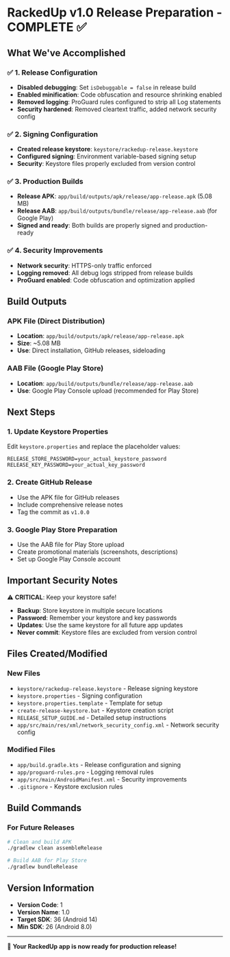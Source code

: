 # RackedUp v1.0 Release Preparation - COMPLETE ✅

## What We've Accomplished

### ✅ 1. Release Configuration
- **Disabled debugging**: Set `isDebuggable = false` in release build
- **Enabled minification**: Code obfuscation and resource shrinking enabled
- **Removed logging**: ProGuard rules configured to strip all Log statements
- **Security hardened**: Removed cleartext traffic, added network security config

### ✅ 2. Signing Configuration
- **Created release keystore**: `keystore/rackedup-release.keystore`
- **Configured signing**: Environment variable-based signing setup
- **Security**: Keystore files properly excluded from version control

### ✅ 3. Production Builds
- **Release APK**: `app/build/outputs/apk/release/app-release.apk` (5.08 MB)
- **Release AAB**: `app/build/outputs/bundle/release/app-release.aab` (for Google Play)
- **Signed and ready**: Both builds are properly signed and production-ready

### ✅ 4. Security Improvements
- **Network security**: HTTPS-only traffic enforced
- **Logging removed**: All debug logs stripped from release builds
- **ProGuard enabled**: Code obfuscation and optimization applied

## Build Outputs

### APK File (Direct Distribution)
- **Location**: `app/build/outputs/apk/release/app-release.apk`
- **Size**: ~5.08 MB
- **Use**: Direct installation, GitHub releases, sideloading

### AAB File (Google Play Store)
- **Location**: `app/build/outputs/bundle/release/app-release.aab`
- **Use**: Google Play Console upload (recommended for Play Store)

## Next Steps

### 1. Update Keystore Properties
Edit `keystore.properties` and replace the placeholder values:
```properties
RELEASE_STORE_PASSWORD=your_actual_keystore_password
RELEASE_KEY_PASSWORD=your_actual_key_password
```

### 2. Create GitHub Release
- Use the APK file for GitHub releases
- Include comprehensive release notes
- Tag the commit as `v1.0.0`

### 3. Google Play Store Preparation
- Use the AAB file for Play Store upload
- Create promotional materials (screenshots, descriptions)
- Set up Google Play Console account

## Important Security Notes

⚠️ **CRITICAL**: Keep your keystore safe!
- **Backup**: Store keystore in multiple secure locations
- **Password**: Remember your keystore and key passwords
- **Updates**: Use the same keystore for all future app updates
- **Never commit**: Keystore files are excluded from version control

## Files Created/Modified

### New Files
- `keystore/rackedup-release.keystore` - Release signing keystore
- `keystore.properties` - Signing configuration
- `keystore.properties.template` - Template for setup
- `create-release-keystore.bat` - Keystore creation script
- `RELEASE_SETUP_GUIDE.md` - Detailed setup instructions
- `app/src/main/res/xml/network_security_config.xml` - Network security config

### Modified Files
- `app/build.gradle.kts` - Release configuration and signing
- `app/proguard-rules.pro` - Logging removal rules
- `app/src/main/AndroidManifest.xml` - Security improvements
- `.gitignore` - Keystore exclusion rules

## Build Commands

### For Future Releases
```bash
# Clean and build APK
./gradlew clean assembleRelease

# Build AAB for Play Store
./gradlew bundleRelease
```

## Version Information
- **Version Code**: 1
- **Version Name**: 1.0
- **Target SDK**: 36 (Android 14)
- **Min SDK**: 26 (Android 8.0)

---

🎉 **Your RackedUp app is now ready for production release!**
